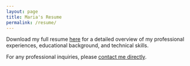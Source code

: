 ```yaml
---
layout: page
title: Maria's Resume
permalink: /resume/
---
```


Download my full resume [here](/assets/Maria_Demy_Resume.pdf) for a detailed overview of my professional experiences, educational background, and technical skills.

For any professional inquiries, please [contact me directly](/contact).